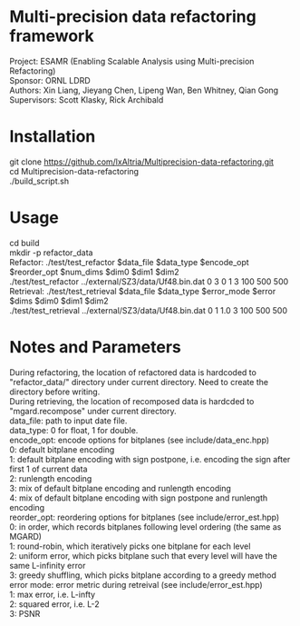 # Multi-precision data refactoring framework
Project: ESAMR (Enabling Scalable Analysis using Multi-precision Refactoring)<br />
Sponsor: ORNL LDRD<br />
Authors: Xin Liang, Jieyang Chen, Lipeng Wan, Ben Whitney, Qian Gong<br />
Supervisors: Scott Klasky, Rick Archibald<br />

# Installation
git clone https://github.com/lxAltria/Multiprecision-data-refactoring.git<br />
cd Multiprecision-data-refactoring<br />
./build_script.sh<br />

# Usage
cd build<br />
mkdir -p refactor_data<br />
Refactor: ./test/test_refactor $data_file $data_type $encode_opt $reorder_opt $num_dims $dim0 $dim1 $dim2<br />
./test/test_refactor ../external/SZ3/data/Uf48.bin.dat 0 3 0 1 3 100 500 500<br />
Retrieval: ./test/test_retrieval $data_file $data_type $error_mode $error $dims $dim0 $dim1 $dim2<br />
./test/test_retrieval ../external/SZ3/data/Uf48.bin.dat 0 1 1.0 3 100 500 500<br />

# Notes and Parameters
During refactoring, the location of refactored data is hardcoded to "refactor_data/" directory under current directory. Need to create the directory before writing.<br />
During retrieving, the location of recomposed data is hardcded to "mgard.recompose" under current directory.<br />
data_file: path to input date file.<br />
data_type: 0 for float, 1 for double.<br />
encode_opt: encode options for bitplanes (see include/data_enc.hpp)<br />
0: default bitplane encoding<br />
1: default bitplane encoding with sign postpone, i.e. encoding the sign after first 1 of current data<br />
2: runlength encoding<br />
3: mix of default bitplane encoding and runlength encoding<br />
4: mix of default bitplane encoding with sign postpone and runlength encoding<br />
reorder_opt: reordering options for bitplanes (see include/error_est.hpp)<br />
0: in order, which records bitplanes following level ordering (the same as MGARD)<br />
1: round-robin, which iteratively picks one bitplane for each level<br />
2: uniform error, which picks bitplane such that every level will have the same L-infinity error<br />
3: greedy shuffling, which picks bitplane according to a greedy method<br />
error mode: error metric during retreival (see include/error_est.hpp)<br />
1: max error, i.e. L-infty<br />
2: squared error, i.e. L-2<br />
3: PSNR<br />
